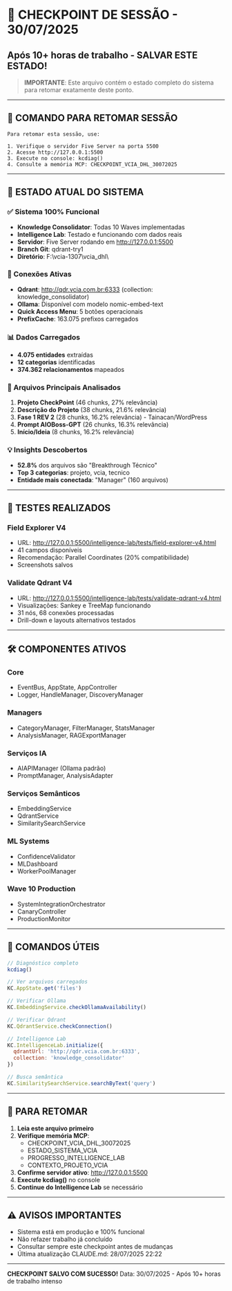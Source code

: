 # 🔄 CHECKPOINT DE SESSÃO - 30/07/2025
## Após 10+ horas de trabalho - SALVAR ESTE ESTADO!

> **IMPORTANTE**: Este arquivo contém o estado completo do sistema para retomar exatamente deste ponto.

---

## 📌 COMANDO PARA RETOMAR SESSÃO

```
Para retomar esta sessão, use:

1. Verifique o servidor Five Server na porta 5500
2. Acesse http://127.0.0.1:5500
3. Execute no console: kcdiag()
4. Consulte a memória MCP: CHECKPOINT_VCIA_DHL_30072025
```

---

## 🎯 ESTADO ATUAL DO SISTEMA

### ✅ Sistema 100% Funcional
- **Knowledge Consolidator**: Todas 10 Waves implementadas
- **Intelligence Lab**: Testado e funcionando com dados reais
- **Servidor**: Five Server rodando em http://127.0.0.1:5500
- **Branch Git**: qdrant-try1
- **Diretório**: F:\vcia-1307\vcia_dhl\

### 🔗 Conexões Ativas
- **Qdrant**: http://qdr.vcia.com.br:6333 (collection: knowledge_consolidator)
- **Ollama**: Disponível com modelo nomic-embed-text
- **Quick Access Menu**: 5 botões operacionais
- **PrefixCache**: 163.075 prefixos carregados

### 📊 Dados Carregados
- **4.075 entidades** extraídas
- **12 categorias** identificadas
- **374.362 relacionamentos** mapeados

### 📁 Arquivos Principais Analisados
1. **Projeto CheckPoint** (46 chunks, 27% relevância)
2. **Descrição do Projeto** (38 chunks, 21.6% relevância)
3. **Fase 1 REV 2** (28 chunks, 16.2% relevância) - Tainacan/WordPress
4. **Prompt AIOBoss-GPT** (26 chunks, 16.3% relevância)
5. **Início/Ideia** (8 chunks, 16.2% relevância)

### 💡 Insights Descobertos
- **52.8%** dos arquivos são "Breakthrough Técnico"
- **Top 3 categorias**: projeto, vcia, tecnico
- **Entidade mais conectada**: "Manager" (160 arquivos)

---

## 🧪 TESTES REALIZADOS

### Field Explorer V4
- URL: http://127.0.0.1:5500/intelligence-lab/tests/field-explorer-v4.html
- 41 campos disponíveis
- Recomendação: Parallel Coordinates (20% compatibilidade)
- Screenshots salvos

### Validate Qdrant V4
- URL: http://127.0.0.1:5500/intelligence-lab/tests/validate-qdrant-v4.html
- Visualizações: Sankey e TreeMap funcionando
- 31 nós, 68 conexões processadas
- Drill-down e layouts alternativos testados

---

## 🛠️ COMPONENTES ATIVOS

### Core
- EventBus, AppState, AppController
- Logger, HandleManager, DiscoveryManager

### Managers
- CategoryManager, FilterManager, StatsManager
- AnalysisManager, RAGExportManager

### Serviços IA
- AIAPIManager (Ollama padrão)
- PromptManager, AnalysisAdapter

### Serviços Semânticos
- EmbeddingService
- QdrantService
- SimilaritySearchService

### ML Systems
- ConfidenceValidator
- MLDashboard
- WorkerPoolManager

### Wave 10 Production
- SystemIntegrationOrchestrator
- CanaryController
- ProductionMonitor

---

## 📝 COMANDOS ÚTEIS

```javascript
// Diagnóstico completo
kcdiag()

// Ver arquivos carregados
KC.AppState.get('files')

// Verificar Ollama
KC.EmbeddingService.checkOllamaAvailability()

// Verificar Qdrant
KC.QdrantService.checkConnection()

// Intelligence Lab
KC.IntelligenceLab.initialize({
  qdrantUrl: 'http://qdr.vcia.com.br:6333',
  collection: 'knowledge_consolidator'
})

// Busca semântica
KC.SimilaritySearchService.searchByText('query')
```

---

## 🔄 PARA RETOMAR

1. **Leia este arquivo primeiro**
2. **Verifique memória MCP**: 
   - CHECKPOINT_VCIA_DHL_30072025
   - ESTADO_SISTEMA_VCIA
   - PROGRESSO_INTELLIGENCE_LAB
   - CONTEXTO_PROJETO_VCIA
3. **Confirme servidor ativo**: http://127.0.0.1:5500
4. **Execute kcdiag()** no console
5. **Continue do Intelligence Lab** se necessário

---

## ⚠️ AVISOS IMPORTANTES

- Sistema está em produção e 100% funcional
- Não refazer trabalho já concluído
- Consultar sempre este checkpoint antes de mudanças
- Última atualização CLAUDE.md: 28/07/2025 22:22

---

**CHECKPOINT SALVO COM SUCESSO!**
Data: 30/07/2025 - Após 10+ horas de trabalho intenso